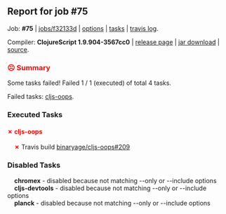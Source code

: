 ## Report for job #75

Job: **#75** | [jobs/f32133d](https://github.com/cljs-oss/canary/commit/f32133db39dc8df7d4f11f03d7d62144ee86056b) | [options](options.edn) | [tasks](tasks.edn) | [travis log](https://travis-ci.org/cljs-oss/canary/builds/264928092).

Compiler: **ClojureScript 1.9.904-3567cc0** | [release page](https://github.com/cljs-oss/canary/releases/tag/r1.9.904-3567cc0) | [jar download](https://github.com/cljs-oss/canary/releases/download/r1.9.904-3567cc0/clojurescript-1.9.904-3567cc0.jar) | [source](https://github.com/clojure/clojurescript/commit/3567cc0155f436617978eb75be08f17ec2811472).

### <b style='color:red'>☹ Summary</b>

Some tasks failed! Failed 1 / 1 (executed) of total 4 tasks.

Failed tasks: [cljs-oops](#-cljs-oops).

### Executed Tasks

#### <b style='color:red'>&#x2717; cljs-oops</b>
&nbsp;&nbsp;&nbsp;&nbsp;<b style='color:red'>&#x2717;</b> Travis build [binaryage/cljs-oops#209](https://travis-ci.org/binaryage/cljs-oops/builds/264928885)<br>

### Disabled Tasks

&nbsp;&nbsp;&nbsp;&nbsp;**chromex** - disabled because not matching --only or --include options<br>
&nbsp;&nbsp;&nbsp;&nbsp;**cljs-devtools** - disabled because not matching --only or --include options<br>
&nbsp;&nbsp;&nbsp;&nbsp;**planck** - disabled because not matching --only or --include options<br>